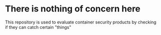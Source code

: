 # There is nothing of concern here
This repository is used to evaluate container security products by checking if they can catch certain "things"
